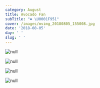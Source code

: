 ```yaml
---
category: August
title: Avocado Fan
subTitle: "❤️ \U0001F951"
cover: /images/mvimg_20180805_155008.jpg
date: '2018-08-05'
day: ' '
slug: ' '
---
```

![null]()

![null](/images/mvimg_20180805_155008.jpg)

![null](/images/mvimg_20180805_155030.jpg)

![null](/images/img_20180805_155250.jpg)
